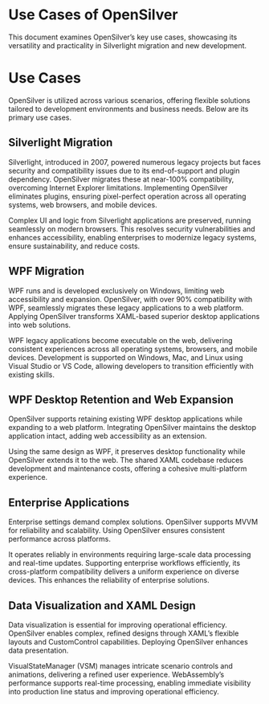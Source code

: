 # Use Cases of OpenSilver  
This document examines OpenSilver’s key use cases, showcasing its versatility and practicality in Silverlight migration and new development.

# Use Cases  
OpenSilver is utilized across various scenarios, offering flexible solutions tailored to development environments and business needs. Below are its primary use cases.

## Silverlight Migration  
Silverlight, introduced in 2007, powered numerous legacy projects but faces security and compatibility issues due to its end-of-support and plugin dependency. OpenSilver migrates these at near-100% compatibility, overcoming Internet Explorer limitations. Implementing OpenSilver eliminates plugins, ensuring pixel-perfect operation across all operating systems, web browsers, and mobile devices.  

Complex UI and logic from Silverlight applications are preserved, running seamlessly on modern browsers. This resolves security vulnerabilities and enhances accessibility, enabling enterprises to modernize legacy systems, ensure sustainability, and reduce costs.

## WPF Migration  
WPF runs and is developed exclusively on Windows, limiting web accessibility and expansion. OpenSilver, with over 90% compatibility with WPF, seamlessly migrates these legacy applications to a web platform. Applying OpenSilver transforms XAML-based superior desktop applications into web solutions.  

WPF legacy applications become executable on the web, delivering consistent experiences across all operating systems, browsers, and mobile devices. Development is supported on Windows, Mac, and Linux using Visual Studio or VS Code, allowing developers to transition efficiently with existing skills.

## WPF Desktop Retention and Web Expansion  
OpenSilver supports retaining existing WPF desktop applications while expanding to a web platform. Integrating OpenSilver maintains the desktop application intact, adding web accessibility as an extension.  

Using the same design as WPF, it preserves desktop functionality while OpenSilver extends it to the web. The shared XAML codebase reduces development and maintenance costs, offering a cohesive multi-platform experience.

## Enterprise Applications  
Enterprise settings demand complex solutions. OpenSilver supports MVVM for reliability and scalability. Using OpenSilver ensures consistent performance across platforms.  

It operates reliably in environments requiring large-scale data processing and real-time updates. Supporting enterprise workflows efficiently, its cross-platform compatibility delivers a uniform experience on diverse devices. This enhances the reliability of enterprise solutions.

## Data Visualization and XAML Design  
Data visualization is essential for improving operational efficiency. OpenSilver enables complex, refined designs through XAML’s flexible layouts and CustomControl capabilities. Deploying OpenSilver enhances data presentation.  

VisualStateManager (VSM) manages intricate scenario controls and animations, delivering a refined user experience. WebAssembly’s performance supports real-time processing, enabling immediate visibility into production line status and improving operational efficiency.